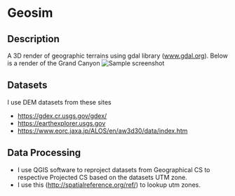 # Geosim
## Description
A 3D render of geographic terrains using gdal library (www.gdal.org). Below is a render of the Grand Canyon
![Sample screenshot](https://github.com/hollan86/geosim/blob/master/grandcanyon1.png)

## Datasets
I use DEM datasets from these sites
- https://gdex.cr.usgs.gov/gdex/
- https://earthexplorer.usgs.gov
- https://www.eorc.jaxa.jp/ALOS/en/aw3d30/data/index.htm

## Data Processing
- I use QGIS software to reproject datasets from Geographical CS to respective Projected CS based on the datasets UTM zone.
- I use this (http://spatialreference.org/ref/) to lookup utm zones.


